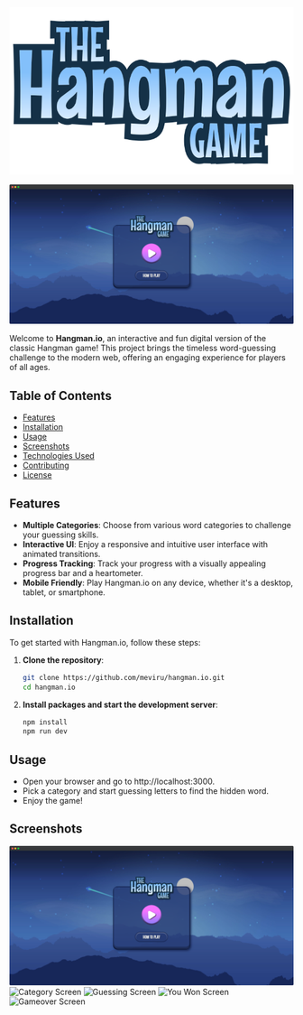 <p align="center"><img alt="Hangman.io" src="https://raw.githubusercontent.com/meviru/github-repo-assets/main/hangman.io/logo.svg"></p>
<img src="https://github.com/meviru/github-repo-assets/blob/main/hangman.io/screely-1720786674338.png" alt="Welcome Screen">

Welcome to **Hangman.io**, an interactive and fun digital version of the classic Hangman game! This project brings the timeless word-guessing challenge to the modern web, offering an engaging experience for players of all ages.

## Table of Contents

- [Features](#features)
- [Installation](#installation)
- [Usage](#usage)
- [Screenshots](#screenshots)
- [Technologies Used](#technologies-used)
- [Contributing](#contributing)
- [License](#license)

## Features

- **Multiple Categories**: Choose from various word categories to challenge your guessing skills.
- **Interactive UI**: Enjoy a responsive and intuitive user interface with animated transitions.
- **Progress Tracking**: Track your progress with a visually appealing progress bar and a heartometer.
- **Mobile Friendly**: Play Hangman.io on any device, whether it's a desktop, tablet, or smartphone.

## Installation

To get started with Hangman.io, follow these steps:

1. **Clone the repository**:
   ```sh
   git clone https://github.com/meviru/hangman.io.git
   cd hangman.io
4. **Install packages and start the development server**:
   ```sh
   npm install
   npm run dev

## Usage
- Open your browser and go to http://localhost:3000.
- Pick a category and start guessing letters to find the hidden word.
- Enjoy the game!

## Screenshots
![Welcome Screen](https://github.com/meviru/github-repo-assets/blob/main/hangman.io/screely-1720786674338.png)
![Category Screen](https://github.com/meviru/github-repo-assets/blob/main/hangman.io/screely-1720786695013.png)
![Guessing Screen](https://github.com/meviru/github-repo-assets/blob/main/hangman.io/screely-1720786711011.png)
![You Won Screen](https://github.com/meviru/github-repo-assets/blob/main/hangman.io/screely-1720786774500.png)
![Gameover Screen](https://github.com/meviru/github-repo-assets/blob/main/hangman.io/screely-1720786726681.png)

